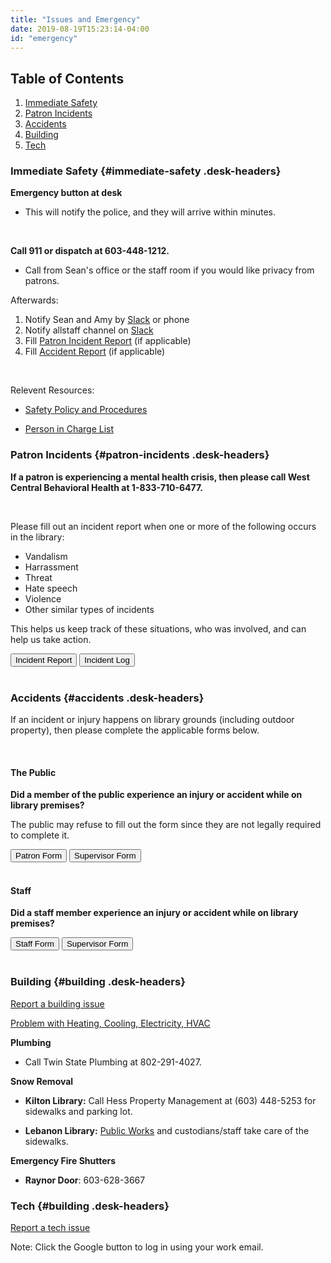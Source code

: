 ```yaml
---
title: "Issues and Emergency"
date: 2019-08-19T15:23:14-04:00
id: "emergency"
---
```


<div class="container">


## Table of Contents
1. [Immediate Safety](#immediate-safety)
2. [Patron Incidents](#patron-incidents)
3. [Accidents](#accidents)
4. [Building](#building)
5. [Tech](#tech)



<div class="emergency-section">

  ### Immediate Safety {#immediate-safety .desk-headers}

<div class="section-emergency">
<p><strong>Emergency button at desk</strong></p>

  <ul class="">
    <li>This will notify the police, and they will arrive within minutes.</li>
  </ul>
</br>
<p><strong>Call 911 or dispatch at 603-448-1212.</strong></p>
<ul>
  <li>Call from Sean's office or the staff room if you would like privacy from patrons.</li>
</ul>  
  

Afterwards:

1. Notify Sean and Amy by [Slack](https://leblibrary.slack.com) or phone
2. Notify allstaff channel on [Slack](https://leblibrary.slack.com)
3. Fill [Patron Incident Report](https://docs.google.com/forms/d/e/1FAIpQLSd4i5y2WflNuTr1E1JO8yw3nqiDTwlWpl-Nvs1tFvqhuioY5g/viewform) (if applicable)
4. Fill [Accident Report](#accidents) (if applicable)

&nbsp;  

Relevent Resources:

- [Safety Policy and Procedures](https://docs.google.com/document/d/1clEASM-IgTrHe0799uz_LCZmndr8zjEmfekbTIawL18/edit#heading=h.djgwobkaiukv)

- [Person in Charge List](https://docs.google.com/document/d/1bs6kiP7Ms_fdUwBUu0WsmnNuK7WerXcN4PZ6H5kAGk4/edit)

</div>
</div>


<div class="emergency-section">

  ### Patron Incidents {#patron-incidents .desk-headers}

<div class="section-emergency">

<strong>If a patron is experiencing a mental health crisis, then please call West Central Behavioral Health at 1-833-710-6477. </strong>

  &nbsp;  

Please fill out an incident report when one or more of the following occurs in the library: 

* Vandalism
* Harrassment
* Threat
* Hate speech
* Violence
* Other similar types of incidents

This helps us keep track of these situations, who was involved, and can help us take action. 

<a href="https://docs.google.com/forms/d/e/1FAIpQLSd4i5y2WflNuTr1E1JO8yw3nqiDTwlWpl-Nvs1tFvqhuioY5g/viewform" target="_blank"><button class="btn btn-template-main">Incident Report</button></a> <a href="https://docs.google.com/spreadsheets/d/11PhQQT09YVyj1cbKko3-6rqBhJhujvS94zEIv5DyQrs/edit?usp=sharing" target="_blank"><button class="btn btn-template-main">Incident Log</button></a>  
 &nbsp;  

</div>
</div>


<div class="emergency-section">

### Accidents {#accidents .desk-headers}

<div class="section-emergency">
If an incident or injury happens on library grounds (including outdoor property), then please complete the applicable forms below.
 
 &nbsp;  

 #### The Public
 
 **Did a member of the public experience an injury or accident while on library premises?**
 
 The public may refuse to fill out the form since they are not legally required to complete it. 
 
 <a href="/docs/2021-Non-Employee Accident.pdf" download="2021-Non-Employee Accident.pdf" class=""><button class="btn btn-template-main">Patron Form</button></a>
 <a href="/docs/Supervisors Incident Report_Form Fill.pdf" download="Supervisors Incident Report_Form Fill.pdf" class=""><button class="btn btn-template-main">Supervisor Form</button></a>  
  &nbsp;  
 
  #### Staff
 
 **Did a staff member experience an injury or accident while on library premises?**
 
 <a href="/docs/Employee Notice of Incident 1-2009.pdf" download="Employee Notice of Incident 1-2009.pdf" class=""><button class="btn btn-template-main">Staff Form</button></a>
 <a href="/docs/Supervisors Incident Report_Form Fill.pdf" download="Supervisors Incident Report_Form Fill.pdf" class=""><button class="btn btn-template-main">Supervisor Form</button></a>  
  &nbsp;  

</div>
</div>



<div class="emergency-section">

  ### Building {#building .desk-headers}

  <div class="section-emergency">

[Report a building issue](/building_issues.html)


[Problem with Heating, Cooling, Electricity, HVAC](https://drive.google.com/file/d/13KPxCGGU-uVKeVT-o-7DQFOhtNa_m90e/view?usp=drive_link)

<strong>Plumbing</strong>
- Call Twin State Plumbing at 802-291-4027.</p>


<strong>Snow Removal</strong>
- <strong>Kilton Library:</strong> Call Hess Property Management at (603) 448-5253 for sidewalks and parking lot.

- <strong>Lebanon Library:</strong> [Public Works](https://lebanonnh.gov/244/Public-Works) and custodians/staff take care of the sidewalks.

<strong>Emergency Fire Shutters</strong>
- <strong>Raynor Door</strong>: 603-628-3667
</div>
</div>

<div class="emergency-section">

  ### Tech {#building .desk-headers}

  <div class="section-emergency">

[Report a tech issue](https://helpdesk.leblibrary.com/)

Note: Click the Google button to log in using your work email.

</div>
</div>

  &nbsp;  
</div>
